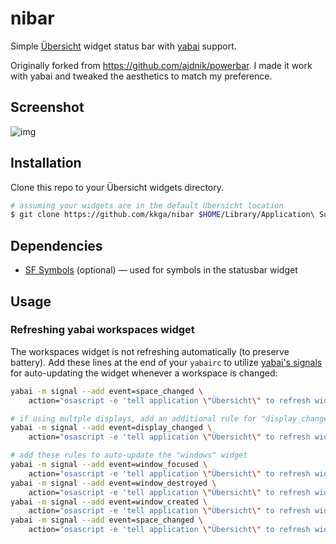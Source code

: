 # nibar

Simple [Übersicht](https://github.com/felixhageloh/uebersicht) widget status bar with [yabai](https://github.com/koekeishiya/yabai) support.

Originally forked from https://github.com/ajdnik/powerbar. I made it work with yabai and tweaked the aesthetics to match my preference.

## Screenshot

![img](./ss.png)

## Installation

Clone this repo to your Übersicht widgets directory.

```bash
# assuming your widgets are in the default Übersicht location
$ git clone https://github.com/kkga/nibar $HOME/Library/Application\ Support/Übersicht/widgets/nibar
```

## Dependencies

- [SF Symbols](https://developer.apple.com/sf-symbols/) (optional) — used for symbols in the statusbar widget

## Usage

### Refreshing yabai workspaces widget

The workspaces widget is not refreshing automatically (to preserve battery). Add these lines at the end of your `yabairc` to utilize [yabai's signals](https://github.com/koekeishiya/yabai/wiki/Commands#automation-with-rules-and-signals) for auto-updating the widget whenever a workspace is changed:

```sh
yabai -m signal --add event=space_changed \
    action="osascript -e 'tell application \"Übersicht\" to refresh widget id \"nibar-spaces-jsx\"'"

# if using multple displays, add an additional rule for "display_changed" event
yabai -m signal --add event=display_changed \
    action="osascript -e 'tell application \"Übersicht\" to refresh widget id \"nibar-spaces-jsx\"'"
```

```sh
# add these rules to auto-update the "windows" widget
yabai -m signal --add event=window_focused \
    action="osascript -e 'tell application \"Übersicht\" to refresh widget id \"nibar-windows-jsx\"'"
yabai -m signal --add event=window_destroyed \
    action="osascript -e 'tell application \"Übersicht\" to refresh widget id \"nibar-windows-jsx\"'"
yabai -m signal --add event=window_created \
    action="osascript -e 'tell application \"Übersicht\" to refresh widget id \"nibar-windows-jsx\"'"
yabai -m signal --add event=space_changed \
    action="osascript -e 'tell application \"Übersicht\" to refresh widget id \"nibar-windows-jsx\"'"
```
